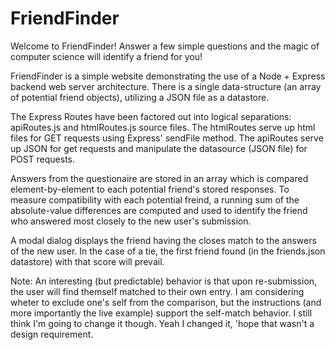 # FriendFinder

Welcome to FriendFinder!  Answer a few simple questions and the magic of computer science will identify a friend for you!

FriendFinder is a simple website demonstrating the use of a Node + Express backend web server architecture.  There is a single data-structure (an array of potential friend objects), utilizing a JSON file as a datastore.

The Express Routes have been factored out into logical separations: apiRoutes.js and htmlRoutes.js source files.  The htmlRoutes serve up html files for GET requests using Express' sendFile method.  The apiRoutes serve up JSON for get requests and manipulate the datasource (JSON file) for POST requests.

Answers from the questionaire are stored in an array which is compared element-by-element to each potential friend's stored responses.  To measure compatibility with each potential freind, a running sum of the absolute-value differences are computed and used to identify the friend who answered most closely to the new user's submission.

A modal dialog displays the friend having the closes match to the answers of the new user.  In the case of a tie, the first friend found (in the friends.json datastore) with that score will prevail.  

Note: An interesting (but predictable) behavior is that upon re-submission, the user will find themself matched to their own entry.  I am considering wheter to exclude one's self from the comparison, but the instructions (and more importantly the live example) support the self-match behavior.  I still think I'm going to change it though.  Yeah I changed it, 'hope that wasn't a design requirement.